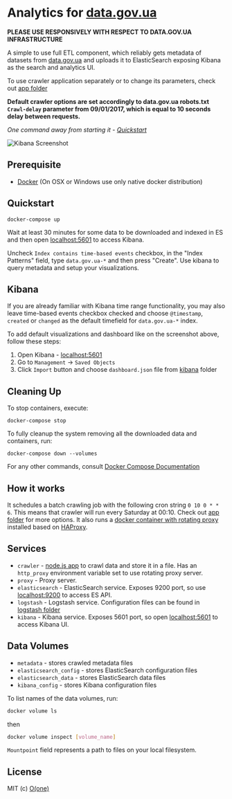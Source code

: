# Analytics for [data.gov.ua](http://data.gov.ua)

**PLEASE USE RESPONSIVELY WITH RESPECT TO DATA.GOV.UA INFRASTRUCTURE**

A simple to use full ETL component, which reliably gets metadata of datasets from [data.gov.ua](http://data.gov.ua) and uploads it to ElasticSearch exposing Kibana as the search and analytics UI.

To use crawler application separately or to change its parameters, check out [app folder](app)

**Default crawler options are set accordingly to data.gov.ua robots.txt `Crawl-delay` parameter from 09/01/2017, which is equal to 10 seconds delay between requests.**

*One command away from starting it - [Quickstart](#quickstart)*

![Kibana Screenshot](https://api.monosnap.com/rpc/file/download?id=f2EPnW1yAmsV7kbzLvoGczlmkXOo0e)

## Prerequisite
* [Docker](https://www.docker.com/products/docker) (On OSX or Windows use only native docker distribution)

## Quickstart

```
docker-compose up
```

Wait at least 30 minutes for some data to be downloaded and indexed in ES and then open [localhost:5601](http://localhost:5601) to access Kibana.

Uncheck `Index contains time-based events` checkbox, in the "Index Patterns" field, type `data.gov.ua-*` and then press "Create". Use kibana to query metadata and setup your visualizations.

## Kibana

If you are already familiar with Kibana time range functionality, you may also leave time-based events checkbox checked and choose `@timestamp`, `created` or `changed` as the default timefield for `data.gov.ua-*` index.

To add default visualizations and dashboard like on the screenshot above, follow these steps:

1. Open Kibana - [localhost:5601](http://localhost:5601)
2. Go to `Management` -> `Saved Objects`
3. Click `Import` button and choose `dashboard.json` file from [kibana](kibana) folder

## Cleaning Up

To stop containers, execute:
```
docker-compose stop
```

To fully cleanup the system removing all the downloaded data and containers, run:

```
docker-compose down --volumes
```

For any other commands, consult [Docker Compose Documentation](https://docs.docker.com/compose/)

## How it works

It schedules a batch crawling job with the following cron string `0 10 0 * * 6`. This means that crawler will run every Saturday at 00:10. Check out [app folder](app) for more options. It also runs a [docker container with rotating proxy](https://github.com/mattes/rotating-proxy) installed based on [HAProxy](http://www.haproxy.org/).

## Services

* `crawler` - [node.js app](app) to crawl data and store it in a file. Has an `http_proxy` environment variable set to use rotating proxy server.
* `proxy` - Proxy server.
* `elasticsearch` - ElasticSearch service. Exposes 9200 port, so use [localhost:9200](http://localhost:9200) to access ES API.
* `logstash` - Logstash service. Configuration files can be found in [logstash folder](logstash)
* `kibana` - Kibana service. Exposes 5601 port, so open [localhost:5601](http://localhost:5601) to access Kibana UI.

## Data Volumes

* `metadata` - stores crawled metadata files
* `elasticsearch_config` - stores ElasticSearch configuration files
* `elasticsearch_data` - stores ElasticSearch data files
* `kibana_config` - stores Kibana configuration files

To list names of the data volumes, run:

```sh
docker volume ls
```

then

```sh
docker volume inspect [volume_name]
```

`Mountpoint` field represents a path to files on your local filesystem.

## License

MIT (c) [O(one)](http://oone.tech)
